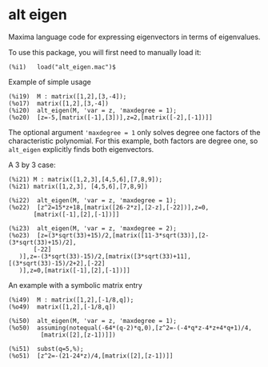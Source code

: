 # alt eigen

 Maxima language code for expressing eigenvectors in terms of eigenvalues.

To use this package, you will first need to manually load it:
 ~~~
(%i1)	load("alt_eigen.mac")$
~~~
Example of simple usage
~~~
(%i19)	M : matrix([1,2],[3,-4]);
(%o17)	matrix([1,2],[3,-4])
(%i20)	alt_eigen(M, 'var = z, 'maxdegree = 1);
(%o20)	[z=-5,[matrix([-1],[3])],z=2,[matrix([-2],[-1])]]
 ~~~
 The optional argument `'maxdegree = 1` only solves degree one factors of the characteristic polynomial. For this example, both factors are degree one, so `alt_eigen` explicitly finds both eigenvectors.

A 3 by 3 case:
 ~~~
 (%i21)	M : matrix([1,2,3],[4,5,6],[7,8,9]);
 (%i21)	matrix([1,2,3],	[4,5,6],[7,8,9])

(%i22)	alt_eigen(M, 'var = z, 'maxdegree = 1);
(%o22)	[z^2=15*z+18,[matrix([26-2*z],[2-z],[-22])],z=0,
        [matrix([-1],[2],[-1])]]

(%i23)	alt_eigen(M, 'var = z, 'maxdegree = 2);
(%o23)	[z=(3*sqrt(33)+15)/2,[matrix([11-3*sqrt(33)],[2-(3*sqrt(33)+15)/2],
		[-22]
	)],z=-(3*sqrt(33)-15)/2,[matrix([3*sqrt(33)+11],[(3*sqrt(33)-15)/2+2],[-22]
	)],z=0,[matrix([-1],[2],[-1])]]
 ~~~
An example with a symbolic matrix entry
 ~~~
(%i49)	M : matrix([1,2],[-1/8,q]);
(%o49)	matrix([1,2],[-1/8,q])

(%i50)	alt_eigen(M, 'var = z, 'maxdegree = 1);
(%o50)	assuming(notequal(-64*(q-2)*q,0),[z^2=-(-4*q*z-4*z+4*q+1)/4,
          [matrix([2],[z-1])]])

(%i51)	subst(q=5,%);
(%o51)	[z^2=-(21-24*z)/4,[matrix([2],[z-1])]]
 ~~~
